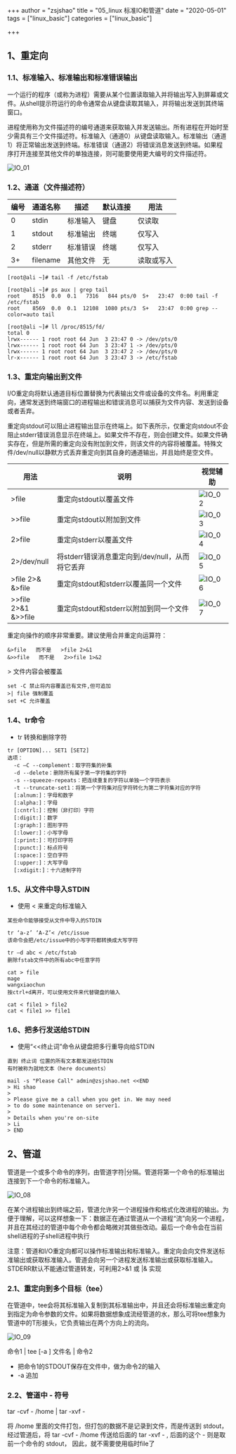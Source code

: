 +++
author = "zsjshao"
title = "05_linux 标准IO和管道"
date = "2020-05-01"
tags = ["linux_basic"]
categories = ["linux_basic"]

+++
## 1、重定向

### 1.1、标准输入、标准输出和标准错误输出

一个运行的程序（或称为进程）需要从某个位置读取输入并将输出写入到屏幕或文件。从shell提示符运行的命令通常会从键盘读取其输入，并将输出发送到其终端窗口。

进程使用称为文件描述符的编号通道来获取输入并发送输出。所有进程在开始时至少需具有三个文件描述符。标准输入（通道0）从键盘读取输入。标准输出（通道1）将正常输出发送到终端。标准错误（通道2）将错误消息发送到终端。如果程序打开连接至其他文件的单独连接，则可能要使用更大编号的文件描述符。

![IO_01](http://images.zsjshao.net/linux_basic/05-IO/IO_01.png)

### 1.2、通道（文件描述符）

| 编号 | 通道名称 | 描述     | 默认连接 | 用法       |
| ---- | -------- | -------- | -------- | ---------- |
| 0    | stdin    | 标准输入 | 键盘     | 仅读取     |
| 1    | stdout   | 标准输出 | 终端     | 仅写入     |
| 2    | stderr   | 标准错误 | 终端     | 仅写入     |
| 3+   | filename | 其他文件 | 无       | 读取或写入 |

```
[root@ali ~]# tail -f /etc/fstab

[root@ali ~]# ps aux | grep tail
root    8515  0.0  0.1   7316   844 pts/0  S+   23:47  0:00 tail -f /etc/fstab
root    8569  0.0  0.1  12108  1080 pts/3  S+   23:47  0:00 grep --color=auto tail

[root@ali ~]# ll /proc/8515/fd/
total 0
lrwx------ 1 root root 64 Jun  3 23:47 0 -> /dev/pts/0
lrwx------ 1 root root 64 Jun  3 23:47 1 -> /dev/pts/0
lrwx------ 1 root root 64 Jun  3 23:47 2 -> /dev/pts/0
lr-x------ 1 root root 64 Jun  3 23:47 3 -> /etc/fstab
```

### 1.3、重定向输出到文件

I/O重定向将默认通道目标位置替换为代表输出文件或设备的文件名。利用重定向，通常发送到终端窗口的进程输出和错误消息可以捕获为文件内容、发送到设备或者丢弃。

重定向stdout可以阻止进程输出显示在终端上。如下表所示，仅重定向stdout不会阻止stderr错误消息显示在终端上。如果文件不存在，则会创建文件。如果文件确实存在，但是所需的重定向没有附加到文件，则该文件的内容将被覆盖。特殊文件/dev/null以静默方式丢弃重定向到其自身的通道输出，并且始终是空文件。

| 用法                        | 说明                                            | 视觉辅助                                            |
| --------------------------- | ----------------------------------------------- | --------------------------------------------------- |
| >file                       | 重定向stdout以覆盖文件                          | ![IO_02](http://images.zsjshao.net/linux_basic/05-IO/IO_02.png) |
| >>file                      | 重定向stdout以附加到文件                        | ![IO_03](http://images.zsjshao.net/linux_basic/05-IO/IO_03.png) |
| 2>file                      | 重定向stderr以覆盖文件                          | ![IO_04](http://images.zsjshao.net/linux_basic/05-IO/IO_04.png) |
| 2>/dev/null                 | 将stderr错误消息重定向到/dev/null，从而将它丢弃 | ![IO_05](http://images.zsjshao.net/linux_basic/05-IO/IO_05.png) |
| >file  2>&  <br />&>file    | 重定向stdout和stderr以覆盖同一个文件            | ![IO_06](http://images.zsjshao.net/linux_basic/05-IO/IO_06.png) |
| >>file  2>&1  <br />&>>file | 重定向stdout和stderr以附加到同一个文件          | ![IO_07](http://images.zsjshao.net/linux_basic/05-IO/IO_07.png) |

重定向操作的顺序非常重要。建议使用合并重定向运算符：

```
&>file   而不是   >file 2>&1
&>>file   而不是   2>>file 1>&2
```

\> 文件内容会被覆盖

```
set -C 禁止将内容覆盖已有文件,但可追加
>| file 强制覆盖
set +C 允许覆盖
```

### 1.4、tr命令

- tr 转换和删除字符

```
tr [OPTION]... SET1 [SET2]
选项：
  -c –C --complement：取字符集的补集
  -d --delete：删除所有属于第一字符集的字符
  -s --squeeze-repeats：把连续重复的字符以单独一个字符表示
  -t --truncate-set1：将第一个字符集对应字符转化为第二字符集对应的字符
  [:alnum:]：字母和数字
  [:alpha:]：字母
  [:cntrl:]：控制（非打印）字符
  [:digit:]：数字
  [:graph:]：图形字符
  [:lower:]：小写字母
  [:print:]：可打印字符
  [:punct:]：标点符号
  [:space:]：空白字符
  [:upper:]：大写字母
  [:xdigit:]：十六进制字符
```

### 1.5、从文件中导入STDIN

- 使用 < 来重定向标准输入

```
某些命令能够接受从文件中导入的STDIN

tr ‘a-z’ ‘A-Z’< /etc/issue
该命令会把/etc/issue中的小写字符都转换成大写字符

tr –d abc < /etc/fstab
删除fstab文件中的所有abc中任意字符

cat > file
mage
wangxiaochun
按ctrl+d离开，可以使用文件来代替键盘的输入

cat < file1 > file2
cat < file1 >> file1
```

### 1.6、把多行发送给STDIN

- 使用“<<终止词”命令从键盘把多行重导向给STDIN

```
直到 终止词 位置的所有文本都发送给STDIN
有时被称为就地文本（here documents）

mail -s "Please Call" admin@zsjshao.net <<END
> Hi shao
>
> Please give me a call when you get in. We may need
> to do some maintenance on server1.
>
> Details when you're on-site
> Li
> END
```

## 2、管道

管道是一个或多个命令的序列，由管道字符|分隔。管道将第一个命令的标准输出连接到下一个命令的标准输入。

![IO_08](http://images.zsjshao.net/linux_basic/05-IO/IO_08.png)

在某个进程输出到终端之前，管道允许另一个进程操作和格式化改进程的输出。为便于理解，可以这样想象一下：数据正在通过管道从一个进程“流”向另一个进程，并且在其经过的管道中每个命令都会略微对其做些改动。最后一个命令会在当前shell进程的子shell进程中执行

注意：管道和I/O重定向都可以操作标准输出和标准输入。重定向会向文件发送标准输出或获取标准输入。管道会向另一个进程发送标准输出或获取标准输入。STDERR默认不能通过管道转发，可利用2>&1 或 |& 实现

### 2.1、重定向到多个目标（tee）

在管道中，tee会将其标准输入复制到其标准输出中，并且还会将标准输出重定向到指定为命令参数的文件。如果将数据想象成流经管道的水，那么可将tee想象为管道中的T形接头，它负责输出在两个方向上的流向。

![IO_09](http://images.zsjshao.net/linux_basic/05-IO/IO_09.png)

命令1 | tee [-a ] 文件名 | 命令2

- 把命令1的STDOUT保存在文件中，做为命令2的输入
- -a 追加

### 2.2、管道中 - 符号

tar -cvf - /home | tar -xvf -

将 /home 里面的文件打包，但打包的数据不是记录到文件，而是传送到 stdout，经过管道后，将 tar -cvf - /home 传送给后面的 tar -xvf - , 后面的这个 - 则是取前一个命令的 stdout， 因此，就不需要使用临时file了

